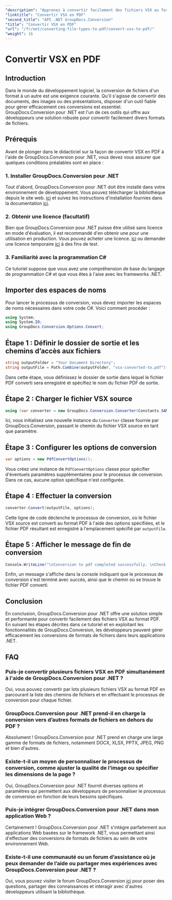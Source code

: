 ```yaml
---
"description": "Apprenez à convertir facilement des fichiers VSX au format PDF grâce à GroupDocs.Conversion pour .NET. Suivez notre tutoriel étape par étape."
"linktitle": "Convertir VSX en PDF"
"second_title": "API .NET GroupDocs.Conversion"
"title": "Convertir VSX en PDF"
"url": "/fr/net/converting-file-types-to-pdf/convert-vsx-to-pdf/"
"weight": 16
---
```


# Convertir VSX en PDF

## Introduction
Dans le monde du développement logiciel, la conversion de fichiers d'un format à un autre est une exigence courante. Qu'il s'agisse de convertir des documents, des images ou des présentations, disposer d'un outil fiable pour gérer efficacement ces conversions est essentiel. GroupDocs.Conversion pour .NET est l'un de ces outils qui offre aux développeurs une solution robuste pour convertir facilement divers formats de fichiers.
## Prérequis
Avant de plonger dans le didacticiel sur la façon de convertir VSX en PDF à l'aide de GroupDocs.Conversion pour .NET, vous devez vous assurer que quelques conditions préalables sont en place :
### 1. Installer GroupDocs.Conversion pour .NET
Tout d'abord, GroupDocs.Conversion pour .NET doit être installé dans votre environnement de développement. Vous pouvez télécharger la bibliothèque depuis le site web. [ici](https://releases.groupdocs.com/conversion/net/) et suivez les instructions d'installation fournies dans la documentation [ici](https://tutorials.groupdocs.com/conversion/net/).
### 2. Obtenir une licence (facultatif)
Bien que GroupDocs.Conversion pour .NET puisse être utilisé sans licence en mode d'évaluation, il est recommandé d'en obtenir une pour une utilisation en production. Vous pouvez acheter une licence. [ici](https://purchase.groupdocs.com/buy) ou demander une licence temporaire [ici](https://purchase.groupdocs.com/temporary-license/) à des fins de test.
### 3. Familiarité avec la programmation C#
Ce tutoriel suppose que vous avez une compréhension de base du langage de programmation C# et que vous êtes à l'aise avec les frameworks .NET.

## Importer des espaces de noms
Pour lancer le processus de conversion, vous devez importer les espaces de noms nécessaires dans votre code C#. Voici comment procéder :

```csharp
using System;
using System.IO;
using GroupDocs.Conversion.Options.Convert;
```
## Étape 1 : Définir le dossier de sortie et les chemins d’accès aux fichiers
```csharp
string outputFolder = "Your Document Directory";
string outputFile = Path.Combine(outputFolder, "vsx-converted-to.pdf");
```
Dans cette étape, vous définissez le dossier de sortie dans lequel le fichier PDF converti sera enregistré et spécifiez le nom du fichier PDF de sortie.
## Étape 2 : Charger le fichier VSX source
```csharp
using (var converter = new GroupDocs.Conversion.Converter(Constants.SAMPLE_VSX))
```
Ici, vous initialisez une nouvelle instance du `Converter` classe fournie par GroupDocs.Conversion, passant le chemin du fichier VSX source en tant que paramètre.
## Étape 3 : Configurer les options de conversion
```csharp
var options = new PdfConvertOptions();
```
Vous créez une instance de `PdfConvertOptions` classe pour spécifier d'éventuels paramètres supplémentaires pour le processus de conversion. Dans ce cas, aucune option spécifique n'est configurée.
## Étape 4 : Effectuer la conversion
```csharp
converter.Convert(outputFile, options);
```
Cette ligne de code déclenche le processus de conversion, où le fichier VSX source est converti au format PDF à l'aide des options spécifiées, et le fichier PDF résultant est enregistré à l'emplacement spécifié par `outputFile`.
## Étape 5 : Afficher le message de fin de conversion
```csharp
Console.WriteLine("\nConversion to pdf completed successfully. \nCheck output in {0}", outputFolder);
```
Enfin, un message s'affiche dans la console indiquant que le processus de conversion s'est terminé avec succès, ainsi que le chemin où se trouve le fichier PDF converti.

## Conclusion
En conclusion, GroupDocs.Conversion pour .NET offre une solution simple et performante pour convertir facilement des fichiers VSX au format PDF. En suivant les étapes décrites dans ce tutoriel et en exploitant les fonctionnalités de GroupDocs.Conversion, les développeurs peuvent gérer efficacement les conversions de formats de fichiers dans leurs applications .NET.
## FAQ
### Puis-je convertir plusieurs fichiers VSX en PDF simultanément à l'aide de GroupDocs.Conversion pour .NET ?
Oui, vous pouvez convertir par lots plusieurs fichiers VSX au format PDF en parcourant la liste des chemins de fichiers et en effectuant le processus de conversion pour chaque fichier.
### GroupDocs.Conversion pour .NET prend-il en charge la conversion vers d’autres formats de fichiers en dehors du PDF ?
Absolument ! GroupDocs.Conversion pour .NET prend en charge une large gamme de formats de fichiers, notamment DOCX, XLSX, PPTX, JPEG, PNG et bien d'autres.
### Existe-t-il un moyen de personnaliser le processus de conversion, comme ajuster la qualité de l’image ou spécifier les dimensions de la page ?
Oui, GroupDocs.Conversion pour .NET fournit diverses options et paramètres qui permettent aux développeurs de personnaliser le processus de conversion en fonction de leurs besoins spécifiques.
### Puis-je intégrer GroupDocs.Conversion pour .NET dans mon application Web ?
Certainement ! GroupDocs.Conversion pour .NET s'intègre parfaitement aux applications Web basées sur le framework .NET, vous permettant ainsi d'effectuer des conversions de formats de fichiers au sein de votre environnement Web.
### Existe-t-il une communauté ou un forum d’assistance où je peux demander de l’aide ou partager mes expériences avec GroupDocs.Conversion pour .NET ?
Oui, vous pouvez visiter le forum GroupDocs.Conversion [ici](https://forum.groupdocs.com/c/conversion/11) pour poser des questions, partager des connaissances et interagir avec d'autres développeurs utilisant la bibliothèque.